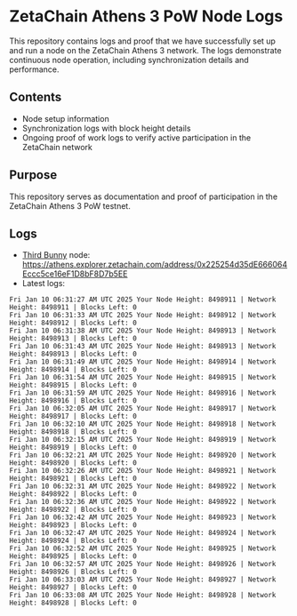 # ZetaChain Athens 3 PoW Node Logs
This repository contains logs and proof that we have successfully set up and run a node on the ZetaChain Athens 3 network. The logs demonstrate continuous node operation, including synchronization details and performance.

## Contents
- Node setup information
- Synchronization logs with block height details
- Ongoing proof of work logs to verify active participation in the ZetaChain network

## Purpose
This repository serves as documentation and proof of participation in the ZetaChain Athens 3 PoW testnet.

## Logs

- [Third Bunny](https://thirdbunny.xyz/) node: https://athens.explorer.zetachain.com/address/0x225254d35dE666064Eccc5ce16eF1D8bF8D7b5EE
- Latest logs:
```
Fri Jan 10 06:31:27 AM UTC 2025 Your Node Height: 8498911 | Network Height: 8498911 | Blocks Left: 0
Fri Jan 10 06:31:33 AM UTC 2025 Your Node Height: 8498912 | Network Height: 8498912 | Blocks Left: 0
Fri Jan 10 06:31:38 AM UTC 2025 Your Node Height: 8498913 | Network Height: 8498913 | Blocks Left: 0
Fri Jan 10 06:31:43 AM UTC 2025 Your Node Height: 8498913 | Network Height: 8498913 | Blocks Left: 0
Fri Jan 10 06:31:49 AM UTC 2025 Your Node Height: 8498914 | Network Height: 8498914 | Blocks Left: 0
Fri Jan 10 06:31:54 AM UTC 2025 Your Node Height: 8498915 | Network Height: 8498915 | Blocks Left: 0
Fri Jan 10 06:31:59 AM UTC 2025 Your Node Height: 8498916 | Network Height: 8498916 | Blocks Left: 0
Fri Jan 10 06:32:05 AM UTC 2025 Your Node Height: 8498917 | Network Height: 8498917 | Blocks Left: 0
Fri Jan 10 06:32:10 AM UTC 2025 Your Node Height: 8498918 | Network Height: 8498918 | Blocks Left: 0
Fri Jan 10 06:32:15 AM UTC 2025 Your Node Height: 8498919 | Network Height: 8498919 | Blocks Left: 0
Fri Jan 10 06:32:21 AM UTC 2025 Your Node Height: 8498920 | Network Height: 8498920 | Blocks Left: 0
Fri Jan 10 06:32:26 AM UTC 2025 Your Node Height: 8498921 | Network Height: 8498921 | Blocks Left: 0
Fri Jan 10 06:32:31 AM UTC 2025 Your Node Height: 8498922 | Network Height: 8498922 | Blocks Left: 0
Fri Jan 10 06:32:36 AM UTC 2025 Your Node Height: 8498922 | Network Height: 8498922 | Blocks Left: 0
Fri Jan 10 06:32:42 AM UTC 2025 Your Node Height: 8498923 | Network Height: 8498923 | Blocks Left: 0
Fri Jan 10 06:32:47 AM UTC 2025 Your Node Height: 8498924 | Network Height: 8498924 | Blocks Left: 0
Fri Jan 10 06:32:52 AM UTC 2025 Your Node Height: 8498925 | Network Height: 8498925 | Blocks Left: 0
Fri Jan 10 06:32:57 AM UTC 2025 Your Node Height: 8498926 | Network Height: 8498926 | Blocks Left: 0
Fri Jan 10 06:33:03 AM UTC 2025 Your Node Height: 8498927 | Network Height: 8498927 | Blocks Left: 0
Fri Jan 10 06:33:08 AM UTC 2025 Your Node Height: 8498928 | Network Height: 8498928 | Blocks Left: 0
```
